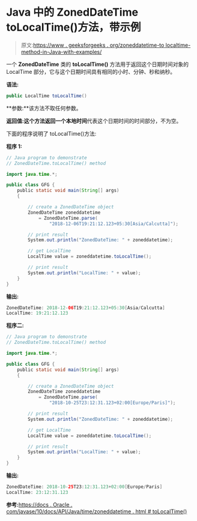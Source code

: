 # Java 中的 ZonedDateTime toLocalTime()方法，带示例

> 原文:[https://www . geeksforgeeks . org/zoneddatetime-to localtime-method-in-Java-with-examples/](https://www.geeksforgeeks.org/zoneddatetime-tolocaltime-method-in-java-with-examples/)

一个 **ZonedDateTime** 类的 **toLocalTime()** 方法用于返回这个日期时间对象的 LocalTime 部分，它与这个日期时间具有相同的小时、分钟、秒和纳秒。

**语法:**

```java
public LocalTime toLocalTime()

```

**参数:**该方法不取任何参数。

**返回值:**这个方法返回一个**本地时间**代表这个日期时间的时间部分，不为空。

下面的程序说明了 toLocalTime()方法:

**程序 1:**

```java
// Java program to demonstrate
// ZonedDateTime.toLocalTime() method

import java.time.*;

public class GFG {
    public static void main(String[] args)
    {

        // create a ZonedDateTime object
        ZonedDateTime zoneddatetime
            = ZonedDateTime.parse(
                "2018-12-06T19:21:12.123+05:30[Asia/Calcutta]");

        // print result
        System.out.println("ZonedDateTime: " + zoneddatetime);

        // get LocalTime
        LocalTime value = zoneddatetime.toLocalTime();

        // print result
        System.out.println("LocalTime: " + value);
    }
}
```

**输出:**

```java
ZonedDateTime: 2018-12-06T19:21:12.123+05:30[Asia/Calcutta]
LocalTime: 19:21:12.123

```

**程序二:**

```java
// Java program to demonstrate
// ZonedDateTime.toLocalTime() method

import java.time.*;

public class GFG {
    public static void main(String[] args)
    {

        // create a ZonedDateTime object
        ZonedDateTime zoneddatetime
            = ZonedDateTime.parse(
                "2018-10-25T23:12:31.123+02:00[Europe/Paris]");

        // print result
        System.out.println("ZonedDateTime: " + zoneddatetime);

        // get LocalTime
        LocalTime value = zoneddatetime.toLocalTime();

        // print result
        System.out.println("LocalTime: " + value);
    }
}
```

**输出:**

```java
ZonedDateTime: 2018-10-25T23:12:31.123+02:00[Europe/Paris]
LocalTime: 23:12:31.123

```

**参考:**[https://docs . Oracle . com/javase/10/docs/API/Java/time/zoneddatetime . html # toLocalTime()](https://docs.oracle.com/javase/10/docs/api/java/time/ZonedDateTime.html#toLocalTime())